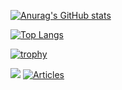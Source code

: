 
[![Anurag's GitHub stats](https://github-readme-stats.vercel.app/api?username=takapi327)](https://github.com/anuraghazra/github-readme-stats)

[![Top Langs](https://github-readme-stats.vercel.app/api/top-langs/?username=takapi327&layout=compact)](https://github.com/anuraghazra/github-readme-stats)

[![trophy](https://github-profile-trophy.vercel.app/?username=takapi327)](https://github.com/ryo-ma/github-profile-trophy)

[![](https://img.shields.io/badge/Medium%20posts-10%20posts-brightgreen)](https://medium.com/@easygoing_mint_wombat_223)
[![Articles](https://badgen.org/img/zenn/takapi/articles?style=flat)](https://zenn.dev/takapi)

<!--
**takapi327/takapi327** is a ✨ _special_ ✨ repository because its `README.md` (this file) appears on your GitHub profile.

Here are some ideas to get you started:

- 🔭 I’m currently working on ...
- 🌱 I’m currently learning ...
- 👯 I’m looking to collaborate on ...
- 🤔 I’m looking for help with ...
- 💬 Ask me about ...
- 📫 How to reach me: ...
- 😄 Pronouns: ...
- ⚡ Fun fact: ...
-->
